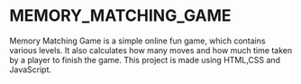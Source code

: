 # MEMORY_MATCHING_GAME
Memory Matching Game is a simple online fun game, which contains various levels. It also calculates how many moves and how much time taken by a player to finish the game. This project is made using HTML,CSS and JavaScript.
